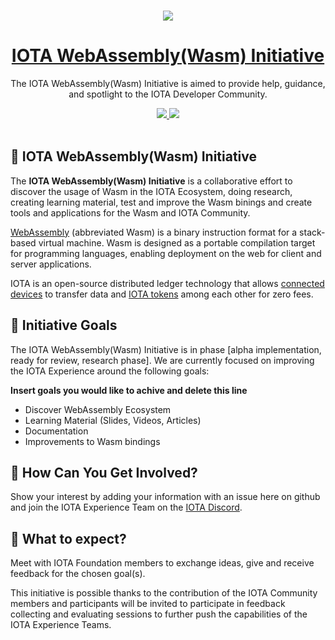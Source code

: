 <p align="center">
  <br>
  <a href="https://www.iota.org">
    <img src="https://images.ctfassets.net/xit7f234flxz/2UaYq5cR53ANDAKRT4HYWT/a4d962d037954adef7d0aa9a2e944a26/iota-small-logo.png"/>
  </a>
</p>


<h1 align="center"><a href="https://www.iota.org"> IOTA WebAssembly(Wasm) Initiative</a></h1>

<p align="center">The IOTA WebAssembly(Wasm) Initiative is aimed to provide help, guidance, and spotlight to the IOTA Developer Community.</p>

<p align="center">
  <a title="MIT License" href="LICENSE">
    <img src="https://img.shields.io/github/license/gridsome/gridsome.svg?style=flat-square&label=License&colorB=6cc24a">
  </a>
  <a title="Follow on Twitter" href="https://twitter.com/iotatoken">
    <img src="https://img.shields.io/twitter/follow/iotatoken.svg?style=social&label=Follow%20@iotatoken">
  </a>
  <br>
  <br>
</p>


## 🌳 IOTA WebAssembly(Wasm) Initiative

The **IOTA WebAssembly(Wasm) Initiative** is a collaborative effort to discover the usage of Wasm in the IOTA Ecosystem, doing research, creating learning material, test and improve the Wasm binings and create tools and applications for the Wasm and IOTA Community.

[WebAssembly](https://webassembly.org/) (abbreviated Wasm) is a binary instruction format for a stack-based virtual machine. Wasm is designed as a portable compilation target for programming languages, enabling deployment on the web for client and server applications.

IOTA is an open-source distributed ledger technology that allows [connected devices](https://en.wikipedia.org/wiki/Connected_Devices) to transfer data and [IOTA tokens](https://docs.iota.org/docs/getting-started/0.1/clients/token) among each other for zero fees.

## 🎯 Initiative Goals

The IOTA WebAssembly(Wasm) Initiative is in phase [alpha implementation, ready for review, research phase]. We are currently focused on improving the IOTA Experience around the following goals:

**Insert goals you would like to achive and delete this line**

- Discover WebAssembly Ecosystem
- Learning Material (Slides, Videos, Articles)
- Documentation
- Improvements to Wasm bindings


## 🤔 How Can You Get Involved?

Show your interest by adding your information with an issue here on github and join the IOTA Experience Team on the [IOTA Discord](https://discord.iota.org).

## 👥 What to expect?

Meet with IOTA Foundation members to exchange ideas, give and receive feedback for the chosen goal(s).

This initiative is possible thanks to the contribution of the IOTA Community members and participants will be invited to participate in feedback collecting and evaluating sessions to further push the capabilities of the IOTA Experience Teams. 